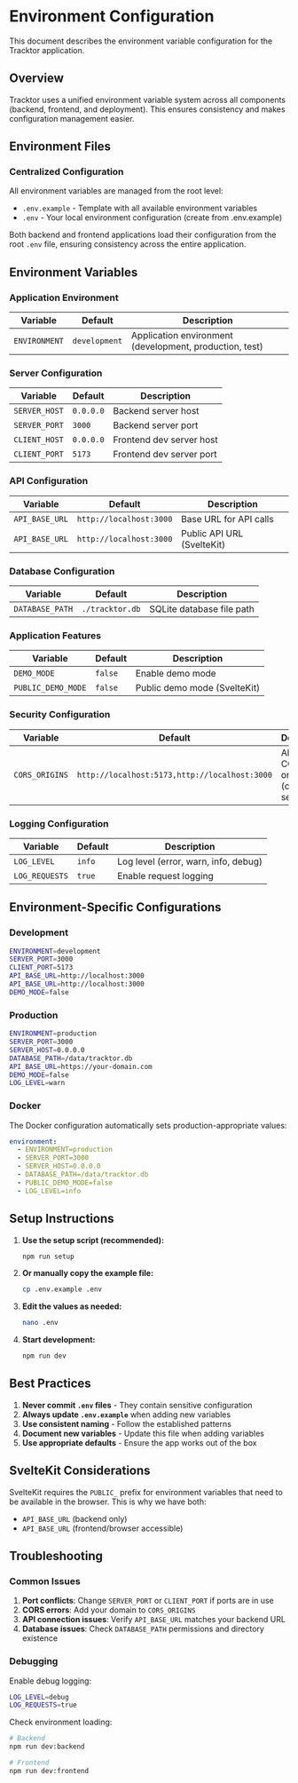 # Environment Configuration

This document describes the environment variable configuration for the Tracktor application.

## Overview

Tracktor uses a unified environment variable system across all components (backend, frontend, and deployment). This ensures consistency and makes configuration management easier.

## Environment Files

### Centralized Configuration

All environment variables are managed from the root level:

- `.env.example` - Template with all available environment variables
- `.env` - Your local environment configuration (create from .env.example)

Both backend and frontend applications load their configuration from the root `.env` file, ensuring consistency across the entire application.

## Environment Variables

### Application Environment

| Variable   | Default       | Description                                             |
| ---------- | ------------- | ------------------------------------------------------- |
| `ENVIRONMENT` | `development` | Application environment (development, production, test) |

### Server Configuration

| Variable      | Default   | Description              |
| ------------- | --------- | ------------------------ |
| `SERVER_HOST` | `0.0.0.0` | Backend server host      |
| `SERVER_PORT` | `3000`    | Backend server port      |
| `CLIENT_HOST` | `0.0.0.0` | Frontend dev server host |
| `CLIENT_PORT` | `5173`    | Frontend dev server port |

### API Configuration

| Variable              | Default                 | Description                |
| --------------------- | ----------------------- | -------------------------- |
| `API_BASE_URL`        | `http://localhost:3000` | Base URL for API calls     |
| `API_BASE_URL` | `http://localhost:3000` | Public API URL (SvelteKit) |

### Database Configuration

| Variable        | Default         | Description               |
| --------------- | --------------- | ------------------------- |
| `DATABASE_PATH` | `./tracktor.db` | SQLite database file path |

### Application Features

| Variable           | Default | Description                  |
| ------------------ | ------- | ---------------------------- |
| `DEMO_MODE`        | `false` | Enable demo mode             |
| `PUBLIC_DEMO_MODE` | `false` | Public demo mode (SvelteKit) |

### Security Configuration

| Variable       | Default                                       | Description                            |
| -------------- | --------------------------------------------- | -------------------------------------- |
| `CORS_ORIGINS` | `http://localhost:5173,http://localhost:3000` | Allowed CORS origins (comma-separated) |

### Logging Configuration

| Variable       | Default | Description                          |
| -------------- | ------- | ------------------------------------ |
| `LOG_LEVEL`    | `info`  | Log level (error, warn, info, debug) |
| `LOG_REQUESTS` | `true`  | Enable request logging               |

## Environment-Specific Configurations

### Development

```bash
ENVIRONMENT=development
SERVER_PORT=3000
CLIENT_PORT=5173
API_BASE_URL=http://localhost:3000
API_BASE_URL=http://localhost:3000
DEMO_MODE=false
```

### Production

```bash
ENVIRONMENT=production
SERVER_PORT=3000
SERVER_HOST=0.0.0.0
DATABASE_PATH=/data/tracktor.db
API_BASE_URL=https://your-domain.com
DEMO_MODE=false
LOG_LEVEL=warn
```

### Docker

The Docker configuration automatically sets production-appropriate values:

```yaml
environment:
  - ENVIRONMENT=production
  - SERVER_PORT=3000
  - SERVER_HOST=0.0.0.0
  - DATABASE_PATH=/data/tracktor.db
  - PUBLIC_DEMO_MODE=false
  - LOG_LEVEL=info
```

## Setup Instructions

1. **Use the setup script (recommended):**

   ```bash
   npm run setup
   ```

2. **Or manually copy the example file:**

   ```bash
   cp .env.example .env
   ```

3. **Edit the values as needed:**

   ```bash
   nano .env
   ```

4. **Start development:**
   ```bash
   npm run dev
   ```

## Best Practices

1. **Never commit `.env` files** - They contain sensitive configuration
2. **Always update `.env.example`** when adding new variables
3. **Use consistent naming** - Follow the established patterns
4. **Document new variables** - Update this file when adding variables
5. **Use appropriate defaults** - Ensure the app works out of the box

## SvelteKit Considerations

SvelteKit requires the `PUBLIC_` prefix for environment variables that need to be available in the browser. This is why we have both:

- `API_BASE_URL` (backend only)
- `API_BASE_URL` (frontend/browser accessible)

## Troubleshooting

### Common Issues

1. **Port conflicts**: Change `SERVER_PORT` or `CLIENT_PORT` if ports are in use
2. **CORS errors**: Add your domain to `CORS_ORIGINS`
3. **API connection issues**: Verify `API_BASE_URL` matches your backend URL
4. **Database issues**: Check `DATABASE_PATH` permissions and directory existence

### Debugging

Enable debug logging:

```bash
LOG_LEVEL=debug
LOG_REQUESTS=true
```

Check environment loading:

```bash
# Backend
npm run dev:backend

# Frontend
npm run dev:frontend
```
